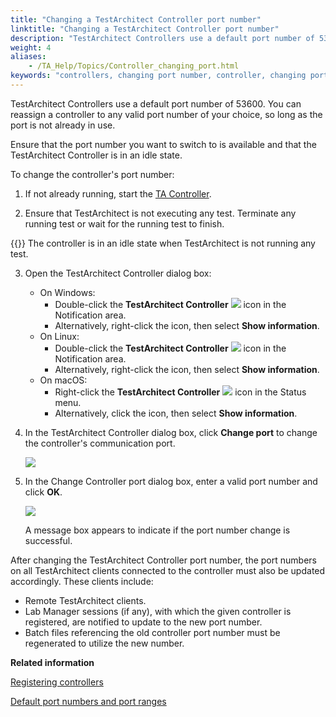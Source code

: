 ```yaml
--- 
title: "Changing a TestArchitect Controller port number"
linktitle: "Changing a TestArchitect Controller port number"
description: "TestArchitect Controllers use a default port number of 53600. You can reassign a controller to any valid port number of your choice, so long as the port is not already in use."
weight: 4
aliases: 
    - /TA_Help/Topics/Controller_changing_port.html
keywords: "controllers, changing port number, controller, changing port"
---
```


TestArchitect Controllers use a default port number of 53600. You can reassign a controller to any valid port number of your choice, so long as the port is not already in use.

Ensure that the port number you want to switch to is available and that the TestArchitect Controller is in an idle state.

To change the controller's port number:

1.  If not already running, start the [TA Controller](/TA_Help/Topics/Controller_starting.html).

2.  Ensure that TestArchitect is not executing any test. Terminate any running test or wait for the running test to finish.

{{<note>}} The controller is in an idle state when TestArchitect is not running any test.

3.  Open the TestArchitect Controller dialog box:

    -   On Windows:
        -   Double-click the **TestArchitect Controller** ![](/images/TA_Help/Images/TA_controller_icon.png) icon in the Notification area.
        -   Alternatively, right-click the icon, then select **Show information**.
    -   On Linux:
        -   Double-click the **TestArchitect Controller** ![](/images/TA_Help/Images/TA_controller_icon.png) icon in the Notification area.
        -   Alternatively, right-click the icon, then select **Show information**.
    -   On macOS:
        -   Right-click the **TestArchitect Controller** ![](/images/TA_Help/Images/TA_controller_icon.png) icon in the Status menu.
        -   Alternatively, click the icon, then select **Show information**.
4.  In the TestArchitect Controller dialog box, click **Change port** to change the controller's communication port.

    ![](/images/TA_Help/Images/TA_controller_dlg.png)

5.  In the Change Controller port dialog box, enter a valid port number and click **OK**.

    ![](/images/TA_Help/Images/Change_controller_port_dlg.png)

    A message box appears to indicate if the port number change is successful.


After changing the TestArchitect Controller port number, the port numbers on all TestArchitect clients connected to the controller must also be updated accordingly. These clients include:

-   Remote TestArchitect clients.
-   Lab Manager sessions \(if any\), with which the given controller is registered, are notified to update to the new port number.
-   Batch files referencing the old controller port number must be regenerated to utilize the new number.




**Related information**  


[Registering controllers](/TA_Help/Topics/Lab_manager_registering.html)

[Default port numbers and port ranges](/TA_Administration/Topics/adm_port_number_port_ranges.html)

